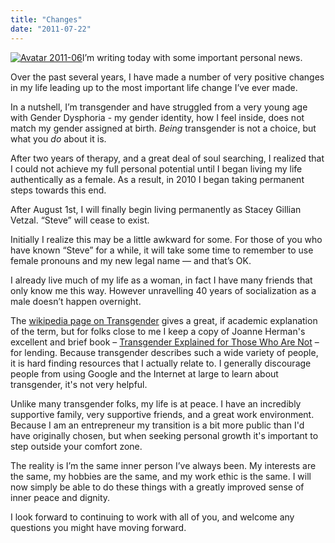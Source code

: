 ```yaml
---
title: "Changes"
date: "2011-07-22"
---
```


[![](http://svetzal.files.wordpress.com/2011/07/avatar-2011-06.jpg?w=225 "Avatar 2011-06")](http://svetzal.files.wordpress.com/2011/07/avatar-2011-06.jpg)I’m writing today with some important personal news.

Over the past several years, I have made a number of very positive changes in my life leading up to the most important life change I’ve ever made.

In a nutshell, I’m transgender and have struggled from a very young age with Gender Dysphoria - my gender identity, how I feel inside, does not match my gender assigned at birth. _Being_ transgender is not a choice, but what you _do_ about it is.

After two years of therapy, and a great deal of soul searching, I realized that I could not achieve my full personal potential until I began living my life authentically as a female. As a result, in 2010 I began taking permanent steps towards this end.

After August 1st, I will finally begin living permanently as Stacey Gillian Vetzal. “Steve” will cease to exist.

Initially I realize this may be a little awkward for some. For those of you who have known “Steve” for a while, it will take some time to remember to use female pronouns and my new legal name — and that’s OK.

I already live much of my life as a woman, in fact I have many friends that only know me this way. However unravelling 40 years of socialization as a male doesn’t happen overnight.

The [wikipedia page on Transgender](http://en.wikipedia.org/wiki/Transgender) gives a great, if academic explanation of the term, but for folks close to me I keep a copy of Joanne Herman's excellent and brief book – [Transgender Explained for Those Who Are Not](http://www.amazon.com/Transgender-Explained-Those-Who-Are/dp/1449029574) – for lending. Because transgender describes such a wide variety of people, it is hard finding resources that I actually relate to. I generally discourage people from using Google and the Internet at large to learn about transgender, it's not very helpful.

Unlike many transgender folks, my life is at peace. I have an incredibly supportive family, very supportive friends, and a great work environment. Because I am an entrepreneur my transition is a bit more public than I'd have originally chosen, but when seeking personal growth it's important to step outside your comfort zone.

The reality is I’m the same inner person I’ve always been. My interests are the same, my hobbies are the same, and my work ethic is the same. I will now simply be able to do these things with a greatly improved sense of inner peace and dignity.

I look forward to continuing to work with all of you, and welcome any questions you might have moving forward.
